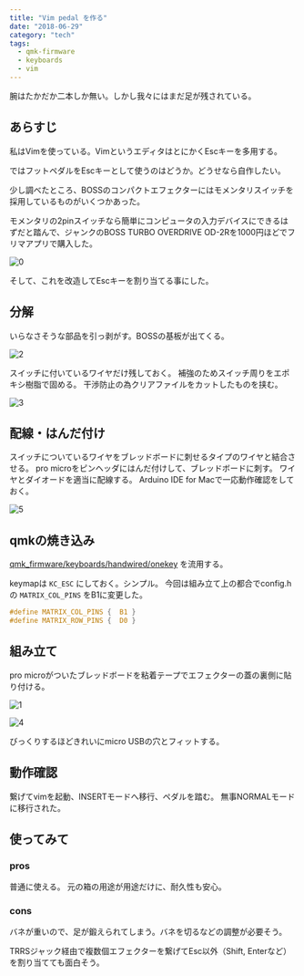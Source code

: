```yaml
---
title: "Vim pedal を作る"
date: "2018-06-29"
category: "tech"
tags:
  - qmk-firmware
  - keyboards
  - vim
---
```


腕はたかだか二本しか無い。しかし我々にはまだ足が残されている。

## あらすじ

私はVimを使っている。VimというエディタはとにかくEscキーを多用する。

ではフットペダルをEscキーとして使うのはどうか。どうせなら自作したい。

少し調べたところ、BOSSのコンパクトエフェクターにはモメンタリスイッチを採用しているものがいくつかあった。

モメンタリの2pinスイッチなら簡単にコンピュータの入力デバイスにできるはずだと踏んで、ジャンクのBOSS TURBO OVERDRIVE OD-2Rを1000円ほどでフリマアプリで購入した。

![0](./0.JPG)

そして、これを改造してEscキーを割り当てる事にした。

## 分解

いらなさそうな部品を引っ剥がす。BOSSの基板が出てくる。

![2](./2.JPG)

スイッチに付いているワイヤだけ残しておく。
補強のためスイッチ周りをエポキシ樹脂で固める。
干渉防止の為クリアファイルをカットしたものを挟む。

![3](./3.JPG)


## 配線・はんだ付け

スイッチについているワイヤをブレッドボードに刺せるタイプのワイヤと結合させる。
pro microをピンヘッダにはんだ付けして、ブレッドボードに刺す。
ワイヤとダイオードを適当に配線する。
Arduino IDE for Macで一応動作確認をしておく。

![5](./5.JPG)

## qmkの焼き込み

[qmk_firmware/keyboards/handwired/onekey](https://github.com/qmk/qmk_firmware/tree/master/keyboards/handwired/onekey) を流用する。

keymapは `KC_ESC` にしておく。シンプル。
今回は組み立て上の都合でconfig.hの `MATRIX_COL_PINS` をB1に変更した。

```c
#define MATRIX_COL_PINS {  B1 }
#define MATRIX_ROW_PINS {  D0 }
```

## 組み立て

pro microがついたブレッドボードを粘着テープでエフェクターの蓋の裏側に貼り付ける。

![1](./1.JPG)

![4](./4.JPG)

びっくりするほどきれいにmicro USBの穴とフィットする。

## 動作確認

繋げてvimを起動、INSERTモードへ移行、ペダルを踏む。
無事NORMALモードに移行された。

## 使ってみて

### pros

普通に使える。
元の箱の用途が用途だけに、耐久性も安心。

### cons

バネが重いので、足が鍛えられてしまう。バネを切るなどの調整が必要そう。


TRRSジャック経由で複数個エフェクターを繋げてEsc以外（Shift, Enterなど）を割り当てても面白そう。
